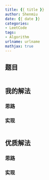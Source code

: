 ```yaml
---
title: {{ title }}
author: Shenmiu
date: {{ date }}
categories:
- LeetCode
tags:
- Algorithm
urlname: urlname
mathjax: true
---
```


## 题目
```

```

## 我的解法

### 思路

### 实现
```java

```

## 优质解法

### 思路

### 实现
```java

```